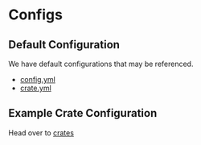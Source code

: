 # Configs

## Default Configuration

We have default configurations that may be referenced. 

* [config.yml]()
* [crate.yml]()

## Example Crate Configuration

Head over to [crates](http://crates.hazebyte.com/#/reference/configs)
